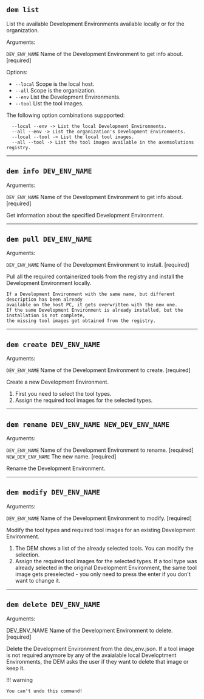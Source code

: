 ## `dem list`

List the available Development Environments available locally or for the organization.

Arguments:

`DEV_ENV_NAME` Name of the Development Environment to get info about. [required]

Options:

- `--local` Scope is the local host.
- `--all` Scope is the organization.
- `--env` List the Development Environments.
- `--tool` List the tool images.

The following option combinations suppported:

      --local --env -> List the local Development Environments.
      --all --env -> List the organization's Development Environments.
      --local --tool -> List the local tool images.
      --all --tool -> List the tool images available in the axemsolutions registry.

---

## `dem info DEV_ENV_NAME`

Arguments:

`DEV_ENV_NAME` Name of the Development Environment to get info about.[required]

Get information about the specified Development Environment.

---

## `dem pull DEV_ENV_NAME`

Arguments:

`DEV_ENV_NAME` Name of the Development Environment to install.  [required]

Pull all the required containerized tools from the registry and install the Development Environment 
locally.

    If a Development Environment with the same name, but different description has been already 
    available on the host PC, it gets overwritten with the new one.
    If the same Development Environment is already installed, but the installation is not complete, 
    the missing tool images get obtained from the registry.

---

## `dem create DEV_ENV_NAME`

Arguments:

`DEV_ENV_NAME` Name of the Development Environment to create.  [required]

Create a new Development Environment.

1. First you need to select the tool types.
2. Assign the required tool images for the selected types.

---

## `dem rename DEV_ENV_NAME NEW_DEV_ENV_NAME`

Arguments:

`DEV_ENV_NAME`      Name of the Development Environment to rename.  [required]
`NEW_DEV_ENV_NAME`  The new name.  [required]

Rename the Development Environment.

---

## `dem modify DEV_ENV_NAME`

Arguments:

`DEV_ENV_NAME` Name of the Development Environment to modify.  [required]

Modify the tool types and required tool images for an existing Development Environment.

1. The DEM shows a list of the already selected tools. You can modify the selection.
2. Assign the required tool images for the selected types. If a tool type was already selected in 
the original Development Environment, the same tool image gets preselected - you only need to press 
the enter if you don't want to change it.

---

## `dem delete DEV_ENV_NAME`

Arguments:

  DEV_ENV_NAME  Name of the Development Environment to delete.  [required]

Delete the Development Environment from the dev_env.json. If a tool image is not required  anymore 
by any of the avaialable local Developtment Environments, the DEM asks the user if they want to 
delete that image or keep it.

!!! warning

    You can't undo this command!